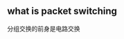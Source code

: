 ## what is packet switching
分组交换的前身是电路交换
<!--stackedit_data:
eyJoaXN0b3J5IjpbLTYwMzkzNTA2NywtNTQ0MDc2MTA0LC0yMD
g4NzQ2NjEyXX0=
-->